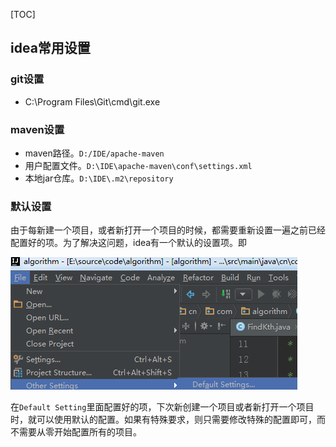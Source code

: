 [TOC]

## idea常用设置

### git设置

- C:\Program Files\Git\cmd\git.exe

### maven设置

- maven路径。`D:/IDE/apache-maven`
- 用户配置文件。`D:\IDE\apache-maven\conf\settings.xml`
- 本地jar仓库。`D:\IDE\.m2\repository`

### 默认设置

由于每新建一个项目，或者新打开一个项目的时候，都需要重新设置一遍之前已经配置好的项。为了解决这问题，idea有一个默认的设置项。即

![idea-default-setting](..\images\idea-default-setting.png)

在`Default Setting`里面配置好的项，下次新创建一个项目或者新打开一个项目时，就可以使用默认的配置。如果有特殊要求，则只需要修改特殊的配置即可，而不需要从零开始配置所有的项目。

